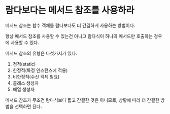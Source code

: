 # 람다보다는 메서드 참조를 사용하라

메서드 참조는 함수 객체를 람다보다도 더 간결하게 사용하는 방법이다.

항상 메서드 참조를 사용할 수 있는건 아니고 람다식이 하나의 메서드만 호출하는 경우에 사용할 수 있다.

메서드 참조의 유형은 다섯가지가 있다.

1. 정적(static)
2. 한정적(특정 인스턴스에 적용)
3. 비한정적(수신 객체 필요)
4. 클래스 생성자
5. 배열 생성자

메서드 참조가 무조건 람다식보다 짧고 간결한 것은 아니므로, 상황에 따라 더 간결한 방법을 선택하면 된다.